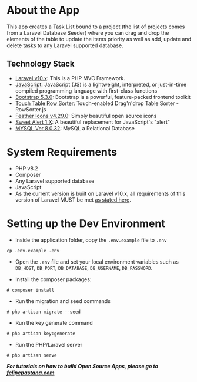 # About the App

This app creates a Task List bound to a project (the list of projects comes from a Laravel Database Seeder) where you can drag and drop the elements of the table to update the items priority as well as add, update and delete tasks to any Laravel supported database.

## Technology Stack

- [Laravel v10.x](https://laravel.com): This is a PHP MVC Framework.
- [JavaScript](https://developer.mozilla.org/en-US/docs/Web/JavaScript): JavaScript (JS) is a lightweight, interpreted, or just-in-time compiled programming language with first-class functions
- [Bootstrap 5.3.0](https://getbootstrap.com/docs/5.3/getting-started/introduction/): Bootstrap is a powerful, feature-packed frontend toolkit
- [Touch Table Row Sorter](https://www.jqueryscript.net/table/touch-table-row-sorter.html): Touch-enabled Drag'n'drop Table Sorter - RowSorter.js
- [Feather Icons v4.29.0](https://feathericons.com): Simply beautiful open source icons
- [Sweet Alert 1.X](https://sweetalert.js.org/guides/): A beautiful replacement for JavaScript's "alert"
- [MYSQL Ver 8.0.32](https://www.mysql.com/): MySQL a Relational Database

# System Requirements

-   PHP v8.2 
-   Composer
-   Any Laravel supported database
-   JavaScript
-   As the current version is built on Laravel v10.x, all requirements of this version of Laravel MUST be met [as stated here](https://laravel.com/docs/10.x/deployment#server-requirements).

# Setting up the Dev Environment

-   Inside the application folder, copy the `.env.example` file to `.env`

```
cp .env.example .env
```

-   Open the `.env` file and set your local environment variables such as `DB_HOST`, `DB_PORT`, `DB_DATABASE`, `DB_USERNAME`, `DB_PASSWORD`.

-   Install the composer packages:

```
# composer install
```

- Run the migration and seed commands

```
# php artisan migrate --seed
```

- Run the key generate command
```
# php artisan key:generate
```

- Run the PHP/Laravel server

```
# php artisan serve 
```

***For tutorials on how to build Open Source Apps, please go to [felipepastana.com](https://felipepastana.com)***

